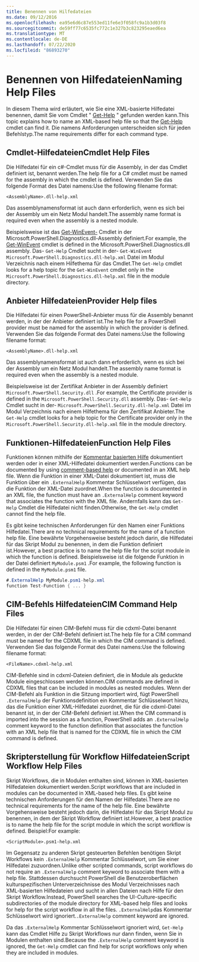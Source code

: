 ```yaml
---
title: Benennen von Hilfedateien
ms.date: 09/12/2016
ms.openlocfilehash: ea95e6d6c87e553ed11fe6e3f058fc9a1b3d03f8
ms.sourcegitcommit: de59ff77c6535fc772c1e327b3c823295eaed6ea
ms.translationtype: MT
ms.contentlocale: de-DE
ms.lasthandoff: 07/22/2020
ms.locfileid: "86893270"
---
```

# <a name="naming-help-files"></a><span data-ttu-id="f5aa7-102">Benennen von Hilfedateien</span><span class="sxs-lookup"><span data-stu-id="f5aa7-102">Naming Help Files</span></span>

<span data-ttu-id="f5aa7-103">In diesem Thema wird erläutert, wie Sie eine XML-basierte Hilfedatei benennen, damit Sie vom Cmdlet " [Get-Help](/powershell/module/Microsoft.PowerShell.Core/Get-Help) " gefunden werden kann.</span><span class="sxs-lookup"><span data-stu-id="f5aa7-103">This topic explains how to name an XML-based help file so that the [Get-Help](/powershell/module/Microsoft.PowerShell.Core/Get-Help) cmdlet can find it.</span></span> <span data-ttu-id="f5aa7-104">Die namens Anforderungen unterscheiden sich für jeden Befehlstyp.</span><span class="sxs-lookup"><span data-stu-id="f5aa7-104">The name requirements differ for each command type.</span></span>

## <a name="cmdlet-help-files"></a><span data-ttu-id="f5aa7-105">Cmdlet-Hilfedateien</span><span class="sxs-lookup"><span data-stu-id="f5aa7-105">Cmdlet Help Files</span></span>

<span data-ttu-id="f5aa7-106">Die Hilfedatei für ein c#-Cmdlet muss für die Assembly, in der das Cmdlet definiert ist, benannt werden.</span><span class="sxs-lookup"><span data-stu-id="f5aa7-106">The help file for a C# cmdlet must be named for the assembly in which the cmdlet is defined.</span></span> <span data-ttu-id="f5aa7-107">Verwenden Sie das folgende Format des Datei namens:</span><span class="sxs-lookup"><span data-stu-id="f5aa7-107">Use the following filename format:</span></span>

```
<AssemblyName>.dll-help.xml
```

<span data-ttu-id="f5aa7-108">Das assemblynamensformat ist auch dann erforderlich, wenn es sich bei der Assembly um ein Netz Modul handelt.</span><span class="sxs-lookup"><span data-stu-id="f5aa7-108">The assembly name format is required even when the assembly is a nested module.</span></span>

<span data-ttu-id="f5aa7-109">Beispielsweise ist das [Get-WinEvent-](/powershell/module/Microsoft.PowerShell.Diagnostics/Get-WinEvent) Cmdlet in der Microsoft.PowerShell.Diagnostics.dll-Assembly definiert.</span><span class="sxs-lookup"><span data-stu-id="f5aa7-109">For example, the [Get-WinEvent](/powershell/module/Microsoft.PowerShell.Diagnostics/Get-WinEvent) cmdlet is defined in the Microsoft.PowerShell.Diagnostics.dll assembly.</span></span> <span data-ttu-id="f5aa7-110">Das- `Get-Help` Cmdlet sucht in der- `Get-WinEvent` `Microsoft.PowerShell.Diagnostics.dll-help.xml` Datei im Modul Verzeichnis nach einem Hilfethema für das Cmdlet.</span><span class="sxs-lookup"><span data-stu-id="f5aa7-110">The `Get-Help` cmdlet looks for a help topic for the `Get-WinEvent` cmdlet only in the `Microsoft.PowerShell.Diagnostics.dll-help.xml` file in the module directory.</span></span>

## <a name="provider-help-files"></a><span data-ttu-id="f5aa7-111">Anbieter Hilfedateien</span><span class="sxs-lookup"><span data-stu-id="f5aa7-111">Provider Help files</span></span>

<span data-ttu-id="f5aa7-112">Die Hilfedatei für einen PowerShell-Anbieter muss für die Assembly benannt werden, in der der Anbieter definiert ist.</span><span class="sxs-lookup"><span data-stu-id="f5aa7-112">The help file for a PowerShell provider must be named for the assembly in which the provider is defined.</span></span> <span data-ttu-id="f5aa7-113">Verwenden Sie das folgende Format des Datei namens:</span><span class="sxs-lookup"><span data-stu-id="f5aa7-113">Use the following filename format:</span></span>

`<AssemblyName>.dll-help.xml`

<span data-ttu-id="f5aa7-114">Das assemblynamensformat ist auch dann erforderlich, wenn es sich bei der Assembly um ein Netz Modul handelt.</span><span class="sxs-lookup"><span data-stu-id="f5aa7-114">The assembly name format is required even when the assembly is a nested module.</span></span>

<span data-ttu-id="f5aa7-115">Beispielsweise ist der Zertifikat Anbieter in der Assembly definiert `Microsoft.PowerShell.Security.dll` .</span><span class="sxs-lookup"><span data-stu-id="f5aa7-115">For example, the Certificate provider is defined in the `Microsoft.PowerShell.Security.dll` assembly.</span></span> <span data-ttu-id="f5aa7-116">Das- `Get-Help` Cmdlet sucht in der- `Microsoft.PowerShell.Security.dll-help.xml` Datei im Modul Verzeichnis nach einem Hilfethema für den Zertifikat Anbieter.</span><span class="sxs-lookup"><span data-stu-id="f5aa7-116">The `Get-Help` cmdlet looks for a help topic for the Certificate provider only in the `Microsoft.PowerShell.Security.dll-help.xml` file in the module directory.</span></span>

## <a name="function-help-files"></a><span data-ttu-id="f5aa7-117">Funktionen-Hilfedateien</span><span class="sxs-lookup"><span data-stu-id="f5aa7-117">Function Help Files</span></span>

<span data-ttu-id="f5aa7-118">Funktionen können mithilfe der [Kommentar basierten Hilfe](/powershell/module/microsoft.powershell.core/about/about_comment_based_help) dokumentiert werden oder in einer XML-Hilfedatei dokumentiert werden.</span><span class="sxs-lookup"><span data-stu-id="f5aa7-118">Functions can be documented by using [comment-based help](/powershell/module/microsoft.powershell.core/about/about_comment_based_help) or documented in an XML help file.</span></span> <span data-ttu-id="f5aa7-119">Wenn die Funktion in einer XML-Datei dokumentiert ist, muss die Funktion über ein `.ExternalHelp` Kommentar Schlüsselwort verfügen, das die Funktion der XML-Datei zuordnet.</span><span class="sxs-lookup"><span data-stu-id="f5aa7-119">When the function is documented in an XML file, the function must have an `.ExternalHelp` comment keyword that associates the function with the XML file.</span></span> <span data-ttu-id="f5aa7-120">Andernfalls kann das `Get-Help` Cmdlet die Hilfedatei nicht finden.</span><span class="sxs-lookup"><span data-stu-id="f5aa7-120">Otherwise, the `Get-Help` cmdlet cannot find the help file.</span></span>

<span data-ttu-id="f5aa7-121">Es gibt keine technischen Anforderungen für den Namen einer Funktions Hilfedatei.</span><span class="sxs-lookup"><span data-stu-id="f5aa7-121">There are no technical requirements for the name of a function help file.</span></span> <span data-ttu-id="f5aa7-122">Eine bewährte Vorgehensweise besteht jedoch darin, die Hilfedatei für das Skript Modul zu benennen, in dem die Funktion definiert ist.</span><span class="sxs-lookup"><span data-stu-id="f5aa7-122">However, a best practice is to name the help file for the script module in which the function is defined.</span></span> <span data-ttu-id="f5aa7-123">Beispielsweise ist die folgende Funktion in der Datei definiert `MyModule.psm1` .</span><span class="sxs-lookup"><span data-stu-id="f5aa7-123">For example, the following function is defined in the `MyModule.psm1` file.</span></span>

```csharp
#.ExternalHelp MyModule.psm1-help.xml
function Test-Function { ... }
```

## <a name="cim-command-help-files"></a><span data-ttu-id="f5aa7-124">CIM-Befehls Hilfedateien</span><span class="sxs-lookup"><span data-stu-id="f5aa7-124">CIM Command Help Files</span></span>

<span data-ttu-id="f5aa7-125">Die Hilfedatei für einen CIM-Befehl muss für die cdxml-Datei benannt werden, in der der CIM-Befehl definiert ist.</span><span class="sxs-lookup"><span data-stu-id="f5aa7-125">The help file for a CIM command must be named for the CDXML file in which the CIM command is defined.</span></span> <span data-ttu-id="f5aa7-126">Verwenden Sie das folgende Format des Datei namens:</span><span class="sxs-lookup"><span data-stu-id="f5aa7-126">Use the following filename format:</span></span>

`<FileName>.cdxml-help.xml`

<span data-ttu-id="f5aa7-127">CIM-Befehle sind in cdxml-Dateien definiert, die in Module als geduckte Module eingeschlossen werden können.</span><span class="sxs-lookup"><span data-stu-id="f5aa7-127">CIM commands are defined in CDXML files that can be included in modules as nested modules.</span></span> <span data-ttu-id="f5aa7-128">Wenn der CIM-Befehl als Funktion in die Sitzung importiert wird, fügt PowerShell `.ExternalHelp` der Funktionsdefinition ein Kommentar Schlüsselwort hinzu, das die Funktion einer XML-Hilfedatei zuordnet, die für die cdxml-Datei benannt ist, in der der CIM-Befehl definiert ist.</span><span class="sxs-lookup"><span data-stu-id="f5aa7-128">When the CIM command is imported into the session as a function, PowerShell adds an `.ExternalHelp` comment keyword to the function definition that associates the function with an XML help file that is named for the CDXML file in which the CIM command is defined.</span></span>

## <a name="script-workflow-help-files"></a><span data-ttu-id="f5aa7-129">Skripterstellung für Workflow Hilfedateien</span><span class="sxs-lookup"><span data-stu-id="f5aa7-129">Script Workflow Help Files</span></span>

<span data-ttu-id="f5aa7-130">Skript Workflows, die in Modulen enthalten sind, können in XML-basierten Hilfedateien dokumentiert werden.</span><span class="sxs-lookup"><span data-stu-id="f5aa7-130">Script workflows that are included in modules can be documented in XML-based help files.</span></span> <span data-ttu-id="f5aa7-131">Es gibt keine technischen Anforderungen für den Namen der Hilfedatei.</span><span class="sxs-lookup"><span data-stu-id="f5aa7-131">There are no technical requirements for the name of the help file.</span></span> <span data-ttu-id="f5aa7-132">Eine bewährte Vorgehensweise besteht jedoch darin, die Hilfedatei für das Skript Modul zu benennen, in dem der Skript Workflow definiert ist.</span><span class="sxs-lookup"><span data-stu-id="f5aa7-132">However, a best practice is to name the help file for the script module in which the script workflow is defined.</span></span> <span data-ttu-id="f5aa7-133">Beispiel:</span><span class="sxs-lookup"><span data-stu-id="f5aa7-133">For example:</span></span>

`<ScriptModule>.psm1-help.xml`

<span data-ttu-id="f5aa7-134">Im Gegensatz zu anderen Skript gesteuerten Befehlen benötigen Skript Workflows kein `.ExternalHelp` Kommentar Schlüsselwort, um Sie einer Hilfedatei zuzuordnen.</span><span class="sxs-lookup"><span data-stu-id="f5aa7-134">Unlike other scripted commands, script workflows do not require an `.ExternalHelp` comment keyword to associate them with a help file.</span></span> <span data-ttu-id="f5aa7-135">Stattdessen durchsucht PowerShell die Benutzeroberflächen kulturspezifischen Unterverzeichnisse des Modul Verzeichnisses nach XML-basierten Hilfedateien und sucht in allen Dateien nach Hilfe für den Skript Workflow.</span><span class="sxs-lookup"><span data-stu-id="f5aa7-135">Instead, PowerShell searches the UI-Culture-specific subdirectories of the module directory for XML-based help files and looks for help for the script workflow in all the files.</span></span> <span data-ttu-id="f5aa7-136">`.ExternalHelp`das Kommentar Schlüsselwort wird ignoriert.</span><span class="sxs-lookup"><span data-stu-id="f5aa7-136">`.ExternalHelp` comment keyword are ignored.</span></span>

<span data-ttu-id="f5aa7-137">Da das `.ExternalHelp` Kommentar Schlüsselwort ignoriert wird, `Get-Help` kann das Cmdlet Hilfe zu Skript Workflows nur dann finden, wenn Sie in Modulen enthalten sind.</span><span class="sxs-lookup"><span data-stu-id="f5aa7-137">Because the `.ExternalHelp` comment keyword is ignored, the `Get-Help` cmdlet can find help for script workflows only when they are included in modules.</span></span>
